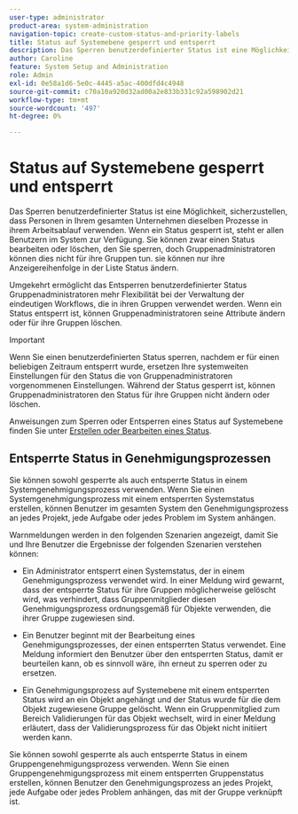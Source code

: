 ```yaml
---
user-type: administrator
product-area: system-administration
navigation-topic: create-custom-status-and-priority-labels
title: Status auf Systemebene gesperrt und entsperrt
description: Das Sperren benutzerdefinierter Status ist eine Möglichkeit, sicherzustellen, dass Personen in Ihrem gesamten Unternehmen dieselben Prozesse in ihrem Arbeitsablauf verwenden. Wenn ein Status gesperrt ist, steht er allen Benutzern im System zur Verfügung. Obwohl Sie sie bearbeiten oder löschen können, können Gruppenadministratoren dies nicht für ihre Gruppen tun. Umgekehrt ermöglicht das Entsperren benutzerdefinierter Status Gruppenadministratoren mehr Flexibilität bei der Verwaltung der eindeutigen Workflows, die in ihren Gruppen verwendet werden. Sie können die Attribute eines entsperrten Status ändern oder sie für ihre Gruppen löschen.
author: Caroline
feature: System Setup and Administration
role: Admin
exl-id: 0e58a1d6-5e0c-4445-a5ac-400dfd4c4948
source-git-commit: c70a10a920d32ad00a2e833b331c92a598902d21
workflow-type: tm+mt
source-wordcount: '497'
ht-degree: 0%

---
```


# Status auf Systemebene gesperrt und entsperrt

Das Sperren benutzerdefinierter Status ist eine Möglichkeit, sicherzustellen, dass Personen in Ihrem gesamten Unternehmen dieselben Prozesse in ihrem Arbeitsablauf verwenden. Wenn ein Status gesperrt ist, steht er allen Benutzern im System zur Verfügung. Sie können zwar einen Status bearbeiten oder löschen, den Sie sperren, doch Gruppenadministratoren können dies nicht für ihre Gruppen tun. sie können nur ihre Anzeigereihenfolge in der Liste Status ändern.

Umgekehrt ermöglicht das Entsperren benutzerdefinierter Status Gruppenadministratoren mehr Flexibilität bei der Verwaltung der eindeutigen Workflows, die in ihren Gruppen verwendet werden. Wenn ein Status entsperrt ist, können Gruppenadministratoren seine Attribute ändern oder für ihre Gruppen löschen.

>[!IMPORTANT]
>
>Wenn Sie einen benutzerdefinierten Status sperren, nachdem er für einen beliebigen Zeitraum entsperrt wurde, ersetzen Ihre systemweiten Einstellungen für den Status die von Gruppenadministratoren vorgenommenen Einstellungen. Während der Status gesperrt ist, können Gruppenadministratoren den Status für ihre Gruppen nicht ändern oder löschen.

Anweisungen zum Sperren oder Entsperren eines Status auf Systemebene finden Sie unter [Erstellen oder Bearbeiten eines Status](../../../administration-and-setup/customize-workfront/creating-custom-status-and-priority-labels/create-or-edit-a-status.md).

## Entsperrte Status in Genehmigungsprozessen

Sie können sowohl gesperrte als auch entsperrte Status in einem Systemgenehmigungsprozess verwenden. Wenn Sie einen Systemgenehmigungsprozess mit einem entsperrten Systemstatus erstellen, können Benutzer im gesamten System den Genehmigungsprozess an jedes Projekt, jede Aufgabe oder jedes Problem im System anhängen.

Warnmeldungen werden in den folgenden Szenarien angezeigt, damit Sie und Ihre Benutzer die Ergebnisse der folgenden Szenarien verstehen können:

* Ein Administrator entsperrt einen Systemstatus, der in einem Genehmigungsprozess verwendet wird. In einer Meldung wird gewarnt, dass der entsperrte Status für ihre Gruppen möglicherweise gelöscht wird, was verhindert, dass Gruppenmitglieder diesen Genehmigungsprozess ordnungsgemäß für Objekte verwenden, die ihrer Gruppe zugewiesen sind.

* Ein Benutzer beginnt mit der Bearbeitung eines Genehmigungsprozesses, der einen entsperrten Status verwendet. Eine Meldung informiert den Benutzer über den entsperrten Status, damit er beurteilen kann, ob es sinnvoll wäre, ihn erneut zu sperren oder zu ersetzen.

* Ein Genehmigungsprozess auf Systemebene mit einem entsperrten Status wird an ein Objekt angehängt und der Status wurde für die dem Objekt zugewiesene Gruppe gelöscht. Wenn ein Gruppenmitglied zum Bereich Validierungen für das Objekt wechselt, wird in einer Meldung erläutert, dass der Validierungsprozess für das Objekt nicht initiiert werden kann.

Sie können sowohl gesperrte als auch entsperrte Status in einem Gruppengenehmigungsprozess verwenden. Wenn Sie einen Gruppengenehmigungsprozess mit einem entsperrten Gruppenstatus erstellen, können Benutzer den Genehmigungsprozess an jedes Projekt, jede Aufgabe oder jedes Problem anhängen, das mit der Gruppe verknüpft ist.